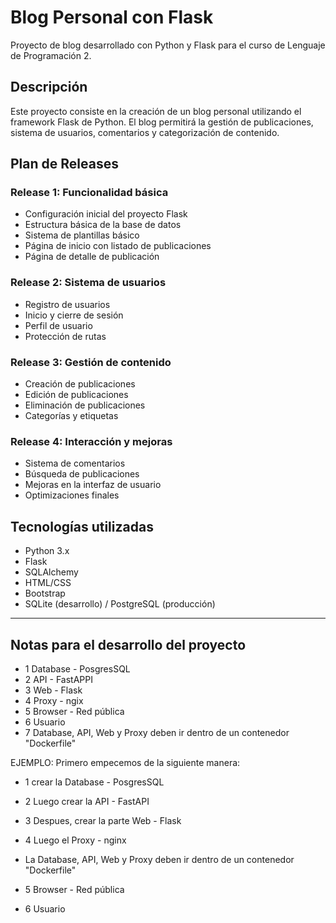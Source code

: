# Blog Personal con Flask

Proyecto de blog desarrollado con Python y Flask para el curso de Lenguaje de Programación 2.

## Descripción

Este proyecto consiste en la creación de un blog personal utilizando el framework Flask de Python. El blog permitirá la gestión de publicaciones, sistema de usuarios, comentarios y categorización de contenido.

## Plan de Releases

### Release 1: Funcionalidad básica
- Configuración inicial del proyecto Flask
- Estructura básica de la base de datos
- Sistema de plantillas básico
- Página de inicio con listado de publicaciones
- Página de detalle de publicación

### Release 2: Sistema de usuarios
- Registro de usuarios
- Inicio y cierre de sesión
- Perfil de usuario
- Protección de rutas

### Release 3: Gestión de contenido
- Creación de publicaciones
- Edición de publicaciones
- Eliminación de publicaciones
- Categorías y etiquetas

### Release 4: Interacción y mejoras
- Sistema de comentarios
- Búsqueda de publicaciones
- Mejoras en la interfaz de usuario
- Optimizaciones finales

## Tecnologías utilizadas
- Python 3.x
- Flask
- SQLAlchemy
- HTML/CSS
- Bootstrap
- SQLite (desarrollo) / PostgreSQL (producción)


-----------------------
## Notas para el desarrollo del proyecto
- 1 Database - PosgresSQL
- 2 API - FastAPPI
- 3 Web - Flask
- 4 Proxy - ngix
- 5 Browser - Red pública
- 6 Usuario
- 7 Database, API, Web y Proxy deben ir dentro de un contenedor "Dockerfile"

EJEMPLO: 
Primero empecemos de la siguiente manera:
- 1 crear la Database - PosgresSQL
- 2  Luego crear la API - FastAPI
- 3 Despues, crear la parte Web - Flask
- 4  Luego el Proxy - nginx

- La Database, API, Web y Proxy deben ir dentro de un contenedor "Dockerfile"

- 5 Browser - Red pública
- 6 Usuario